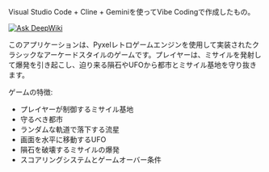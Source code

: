 Visual Studio Code + Cline + Geminiを使ってVibe Codingで作成したもの。

[![Ask DeepWiki](https://deepwiki.com/badge.svg)](https://deepwiki.com/matsuuramasakazu/missile_command)

このアプリケーションは、Pyxelレトロゲームエンジンを使用して実装されたクラシックなアーケードスタイルのゲームです。プレイヤーは、ミサイルを発射して爆発を引き起こし、迫り来る隕石やUFOから都市とミサイル基地を守り抜きます。

ゲームの特徴:

* プレイヤーが制御するミサイル基地
* 守るべき都市
* ランダムな軌道で落下する流星
* 画面を水平に移動するUFO
* 隕石を破壊するミサイルの爆発
* スコアリングシステムとゲームオーバー条件

